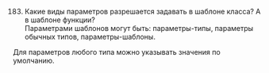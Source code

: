 183. Какие виды параметров разрешается задавать в шаблоне класса? А в шаблоне функции?  
Параметрами шаблонов могут быть: параметры-типы, параметры обычных типов, параметры-шаблоны.

Для параметров любого типа можно указывать значения по умолчанию.
